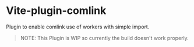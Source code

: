 # Vite-plugin-comlink

Plugin to enable comlink use of workers with simple import.

> NOTE: This Plugin is WIP so currently the build doesn't work properly.